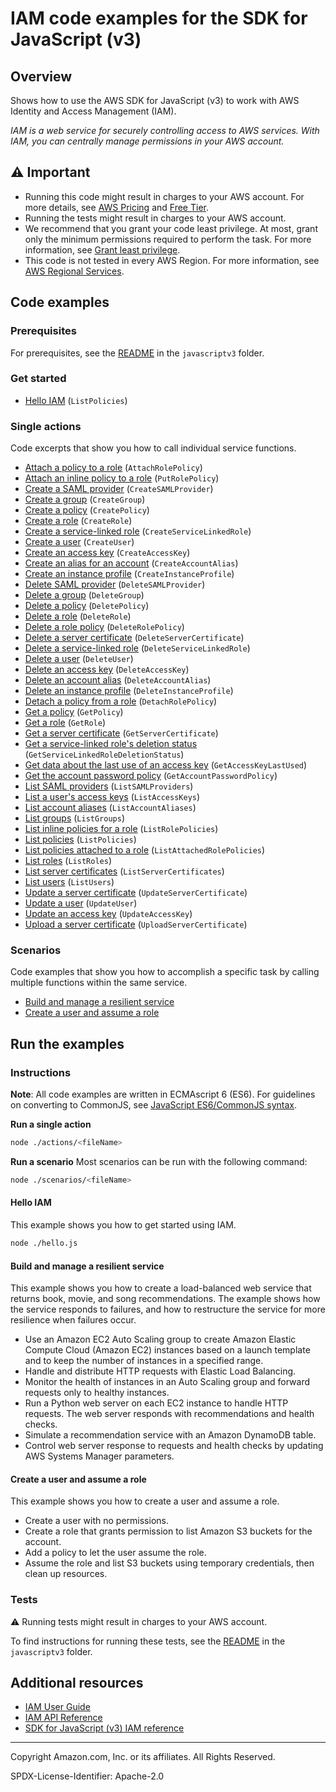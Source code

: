 # IAM code examples for the SDK for JavaScript (v3)

## Overview

Shows how to use the AWS SDK for JavaScript (v3) to work with AWS Identity and Access Management (IAM).

<!--custom.overview.start-->
<!--custom.overview.end-->

_IAM is a web service for securely controlling access to AWS services. With IAM, you can centrally manage permissions in your AWS account._

## ⚠ Important

* Running this code might result in charges to your AWS account. For more details, see [AWS Pricing](https://aws.amazon.com/pricing/) and [Free Tier](https://aws.amazon.com/free/).
* Running the tests might result in charges to your AWS account.
* We recommend that you grant your code least privilege. At most, grant only the minimum permissions required to perform the task. For more information, see [Grant least privilege](https://docs.aws.amazon.com/IAM/latest/UserGuide/best-practices.html#grant-least-privilege).
* This code is not tested in every AWS Region. For more information, see [AWS Regional Services](https://aws.amazon.com/about-aws/global-infrastructure/regional-product-services).

<!--custom.important.start-->
<!--custom.important.end-->

## Code examples

### Prerequisites

For prerequisites, see the [README](../../README.md#Prerequisites) in the `javascriptv3` folder.


<!--custom.prerequisites.start-->
<!--custom.prerequisites.end-->

### Get started

- [Hello IAM](hello.js#L8) (`ListPolicies`)


### Single actions

Code excerpts that show you how to call individual service functions.

- [Attach a policy to a role](actions/attach-role-policy.js#L8) (`AttachRolePolicy`)
- [Attach an inline policy to a role](actions/put-role-policy.js#L8) (`PutRolePolicy`)
- [Create a SAML provider](actions/create-saml-provider.js#L8) (`CreateSAMLProvider`)
- [Create a group](actions/create-group.js#L8) (`CreateGroup`)
- [Create a policy](actions/create-policy.js#L8) (`CreatePolicy`)
- [Create a role](actions/create-role.js#L8) (`CreateRole`)
- [Create a service-linked role](actions/create-service-linked-role.js#L8) (`CreateServiceLinkedRole`)
- [Create a user](actions/create-user.js#L8) (`CreateUser`)
- [Create an access key](actions/create-access-key.js#L8) (`CreateAccessKey`)
- [Create an alias for an account](actions/create-account-alias.js#L8) (`CreateAccountAlias`)
- [Create an instance profile](../cross-services/wkflw-resilient-service/steps-demo.js#L452) (`CreateInstanceProfile`)
- [Delete SAML provider](actions/delete-saml-provider.js#L8) (`DeleteSAMLProvider`)
- [Delete a group](actions/delete-group.js#L8) (`DeleteGroup`)
- [Delete a policy](actions/delete-policy.js#L8) (`DeletePolicy`)
- [Delete a role](actions/delete-role.js#L8) (`DeleteRole`)
- [Delete a role policy](actions/delete-role-policy.js#L8) (`DeleteRolePolicy`)
- [Delete a server certificate](actions/delete-server-certificate.js#L8) (`DeleteServerCertificate`)
- [Delete a service-linked role](actions/delete-service-linked-role.js#L8) (`DeleteServiceLinkedRole`)
- [Delete a user](actions/delete-user.js#L8) (`DeleteUser`)
- [Delete an access key](actions/delete-access-key.js#L8) (`DeleteAccessKey`)
- [Delete an account alias](actions/delete-account-alias.js#L8) (`DeleteAccountAlias`)
- [Delete an instance profile](../cross-services/wkflw-resilient-service/steps-destroy.js#L215) (`DeleteInstanceProfile`)
- [Detach a policy from a role](actions/detach-role-policy.js#L8) (`DetachRolePolicy`)
- [Get a policy](actions/get-policy.js#L8) (`GetPolicy`)
- [Get a role](actions/get-role.js#L8) (`GetRole`)
- [Get a server certificate](actions/get-server-certificate.js#L8) (`GetServerCertificate`)
- [Get a service-linked role's deletion status](actions/get-service-linked-role-deletion-status.js#L8) (`GetServiceLinkedRoleDeletionStatus`)
- [Get data about the last use of an access key](actions/get-access-key-last-used.js#L8) (`GetAccessKeyLastUsed`)
- [Get the account password policy](actions/get-account-password-policy.js#L8) (`GetAccountPasswordPolicy`)
- [List SAML providers](actions/list-saml-providers.js#L8) (`ListSAMLProviders`)
- [List a user's access keys](actions/list-access-keys.js#L8) (`ListAccessKeys`)
- [List account aliases](actions/list-account-aliases.js#L8) (`ListAccountAliases`)
- [List groups](actions/list-groups.js#L8) (`ListGroups`)
- [List inline policies for a role](actions/list-role-policies.js#L8) (`ListRolePolicies`)
- [List policies](actions/list-policies.js#L8) (`ListPolicies`)
- [List policies attached to a role](actions/list-attached-role-policies.js#L8) (`ListAttachedRolePolicies`)
- [List roles](actions/list-roles.js#L8) (`ListRoles`)
- [List server certificates](actions/list-server-certificates.js#L8) (`ListServerCertificates`)
- [List users](actions/list-users.js#L8) (`ListUsers`)
- [Update a server certificate](actions/update-server-certificate.js#L8) (`UpdateServerCertificate`)
- [Update a user](actions/update-user.js#L8) (`UpdateUser`)
- [Update an access key](actions/update-access-key.js#L8) (`UpdateAccessKey`)
- [Upload a server certificate](actions/upload-server-certificate.js#L8) (`UploadServerCertificate`)

### Scenarios

Code examples that show you how to accomplish a specific task by calling multiple
functions within the same service.

- [Build and manage a resilient service](javascriptv3/example_code/cross-services/wkflw-resilient-service/index.js)
- [Create a user and assume a role](scenarios/basic.js)


<!--custom.examples.start-->
<!--custom.examples.end-->

## Run the examples

### Instructions

**Note**: All code examples are written in ECMAscript 6 (ES6). For guidelines on converting to CommonJS, see
[JavaScript ES6/CommonJS syntax](https://docs.aws.amazon.com/sdk-for-javascript/v3/developer-guide/sdk-examples-javascript-syntax.html).

**Run a single action**

```bash
node ./actions/<fileName>
```

**Run a scenario**
Most scenarios can be run with the following command:
```bash
node ./scenarios/<fileName>
```

<!--custom.instructions.start-->
<!--custom.instructions.end-->

#### Hello IAM

This example shows you how to get started using IAM.

```bash
node ./hello.js
```


#### Build and manage a resilient service

This example shows you how to create a load-balanced web service that returns book, movie, and song recommendations. The example shows how the service responds to failures, and how to restructure the service for more resilience when failures occur.

- Use an Amazon EC2 Auto Scaling group to create Amazon Elastic Compute Cloud (Amazon EC2) instances based on a launch template and to keep the number of instances in a specified range.
- Handle and distribute HTTP requests with Elastic Load Balancing.
- Monitor the health of instances in an Auto Scaling group and forward requests only to healthy instances.
- Run a Python web server on each EC2 instance to handle HTTP requests. The web server responds with recommendations and health checks.
- Simulate a recommendation service with an Amazon DynamoDB table.
- Control web server response to requests and health checks by updating AWS Systems Manager parameters.

<!--custom.scenario_prereqs.cross_ResilientService.start-->
<!--custom.scenario_prereqs.cross_ResilientService.end-->


<!--custom.scenarios.cross_ResilientService.start-->
<!--custom.scenarios.cross_ResilientService.end-->

#### Create a user and assume a role

This example shows you how to create a user and assume a role. 

- Create a user with no permissions.
- Create a role that grants permission to list Amazon S3 buckets for the account.
- Add a policy to let the user assume the role.
- Assume the role and list S3 buckets using temporary credentials, then clean up resources.

<!--custom.scenario_prereqs.iam_Scenario_CreateUserAssumeRole.start-->
<!--custom.scenario_prereqs.iam_Scenario_CreateUserAssumeRole.end-->


<!--custom.scenarios.iam_Scenario_CreateUserAssumeRole.start-->
<!--custom.scenarios.iam_Scenario_CreateUserAssumeRole.end-->

### Tests

⚠ Running tests might result in charges to your AWS account.


To find instructions for running these tests, see the [README](../../README.md#Tests)
in the `javascriptv3` folder.



<!--custom.tests.start-->
<!--custom.tests.end-->

## Additional resources

- [IAM User Guide](https://docs.aws.amazon.com/IAM/latest/UserGuide/introduction.html)
- [IAM API Reference](https://docs.aws.amazon.com/IAM/latest/APIReference/welcome.html)
- [SDK for JavaScript (v3) IAM reference](https://docs.aws.amazon.com/AWSJavaScriptSDK/v3/latest/client/iam)

<!--custom.resources.start-->
<!--custom.resources.end-->

---

Copyright Amazon.com, Inc. or its affiliates. All Rights Reserved.

SPDX-License-Identifier: Apache-2.0